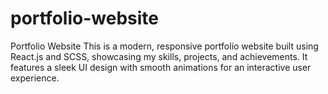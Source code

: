 # portfolio-website
 Portfolio Website This is a modern, responsive portfolio website built using React.js and SCSS, showcasing my skills, projects, and achievements. It features a sleek UI design with smooth animations for an interactive user experience.

